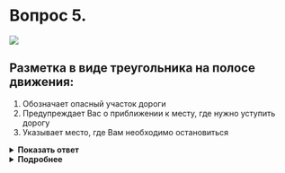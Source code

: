 # Вопрос 5.

![](https://s.drom.ru/i24228/pdd/tickets/2016/1543885539.jpg)

## Разметка в виде треугольника на полосе движения:

1. Обозначает опасный участок дороги
2. Предупреждает Вас о приближении к месту, где нужно уступить дорогу
3. Указывает место, где Вам необходимо остановиться

<details>
<summary><b>Показать ответ</b></summary>
Правильный ответ: 2
</details>
<details>
<summary><b>Подробнее</b></summary>
Разметка 1.20 предупреждает о приближении к разметке 1.13, которая указывает место, где водитель должен при необходимости остановиться, уступая дорогу транспортным средствам, движущимся по пересекаемой дороге.
(«Горизонтальная разметка»)
</details>